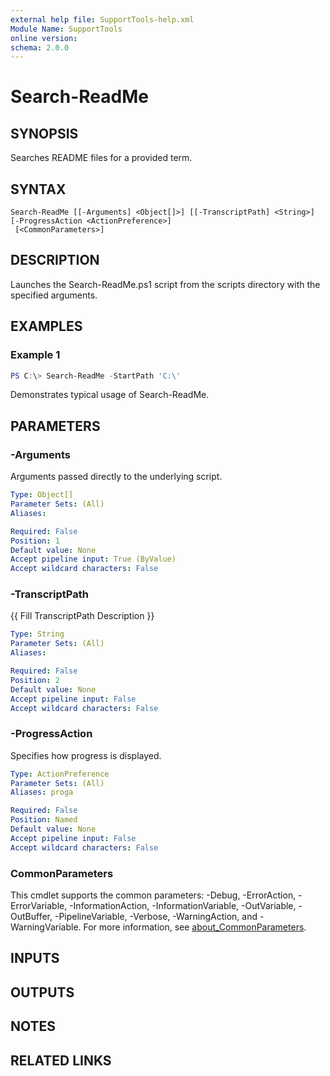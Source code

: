 ```yaml
---
external help file: SupportTools-help.xml
Module Name: SupportTools
online version:
schema: 2.0.0
---
```


# Search-ReadMe

## SYNOPSIS
Searches README files for a provided term.

## SYNTAX

```
Search-ReadMe [[-Arguments] <Object[]>] [[-TranscriptPath] <String>] [-ProgressAction <ActionPreference>]
 [<CommonParameters>]
```

## DESCRIPTION
Launches the Search-ReadMe.ps1 script from the scripts directory with
the specified arguments.

## EXAMPLES

### Example 1
```powershell
PS C:\> Search-ReadMe -StartPath 'C:\'
```

Demonstrates typical usage of Search-ReadMe.

## PARAMETERS

### -Arguments
Arguments passed directly to the underlying script.

```yaml
Type: Object[]
Parameter Sets: (All)
Aliases:

Required: False
Position: 1
Default value: None
Accept pipeline input: True (ByValue)
Accept wildcard characters: False
```

### -TranscriptPath
{{ Fill TranscriptPath Description }}

```yaml
Type: String
Parameter Sets: (All)
Aliases:

Required: False
Position: 2
Default value: None
Accept pipeline input: False
Accept wildcard characters: False
```

### -ProgressAction
Specifies how progress is displayed.

```yaml
Type: ActionPreference
Parameter Sets: (All)
Aliases: proga

Required: False
Position: Named
Default value: None
Accept pipeline input: False
Accept wildcard characters: False
```

### CommonParameters
This cmdlet supports the common parameters: -Debug, -ErrorAction, -ErrorVariable, -InformationAction, -InformationVariable, -OutVariable, -OutBuffer, -PipelineVariable, -Verbose, -WarningAction, and -WarningVariable. For more information, see [about_CommonParameters](http://go.microsoft.com/fwlink/?LinkID=113216).

## INPUTS

## OUTPUTS

## NOTES

## RELATED LINKS
